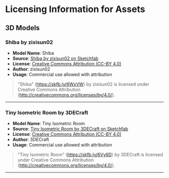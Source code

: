# Licensing Information for Assets

## 3D Models

### Shiba by zixisun02
- **Model Name**: Shiba
- **Source**: [Shiba by zixisun02 on Sketchfab](https://skfb.ly/6WxVW)
- **License**: [Creative Commons Attribution (CC-BY 4.0)](http://creativecommons.org/licenses/by/4.0/)
- **Author**: zixisun02
- **Usage**: Commercial use allowed with attribution

> "Shiba" (https://skfb.ly/6WxVW) by zixisun02 is licensed under Creative Commons Attribution (http://creativecommons.org/licenses/by/4.0/).

---

### Tiny Isometric Room by 3DECraft
- **Model Name**: Tiny Isometric Room
- **Source**: [Tiny Isometric Room by 3DECraft on Sketchfab](https://skfb.ly/6Vy6D)
- **License**: [Creative Commons Attribution (CC-BY 4.0)](http://creativecommons.org/licenses/by/4.0/)
- **Author**: 3DECraft
- **Usage**: Commercial use allowed with attribution

> "Tiny Isometric Room" (https://skfb.ly/6Vy6D) by 3DECraft is licensed under Creative Commons Attribution (http://creativecommons.org/licenses/by/4.0/).

---

